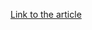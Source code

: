 [Link to the article](https://thehackernews.com/2025/05/malicious-npm-package-leverages-unicode.html)
